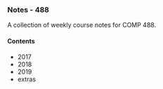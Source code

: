 ### Notes - 488

A collection of weekly course notes for COMP 488.

#### Contents
  * 2017
  * 2018
  * 2019
  * extras
